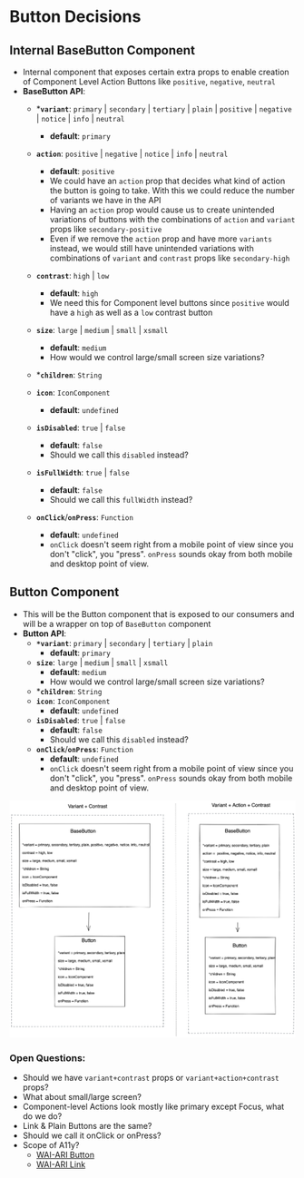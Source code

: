 # Button Decisions

## Internal BaseButton Component
-  Internal component that exposes certain extra props to enable creation of Component Level Action Buttons like `positive`, `negative`, `neutral`
-  **BaseButton API**:
   -  ***`variant`**: `primary` | `secondary` | `tertiary` | `plain` | `positive` | `negative` | `notice` | `info` | `neutral`
      -  **default**: `primary`
   -  **`action`**: `positive` | `negative` | `notice` | `info` | `neutral`
      -  **default**: `positive`
        -  We could have an `action` prop that decides what kind of action the button is going to take. With this we could reduce the number of variants we have in the API
      -  Having an `action` prop would cause us to create unintended variations of buttons with the combinations of `action` and `variant` props like `secondary-positive`
      -  Even if we remove the `action` prop and have more `variants` instead, we would still have unintended variations with combinations of `variant` and `contrast` props like `secondary-high`
   -  **`contrast`**: `high` | `low`
      -  **default**: `high`
      -  We need this for Component level buttons since `positive` would have a `high` as well as a `low` contrast button
      
   -  **`size`**: `large` | `medium` | `small` | `xsmall`
      - **default**: `medium`
      -  How would we control large/small screen size variations?
   -  ***`children`**: `String`
   -  **`icon`**: `IconComponent`
      -  **default**: `undefined`
   -  **`isDisabled`**: `true` | `false`
      -  **default**: `false`
      -  Should we call this `disabled` instead?
   -  **`isFullWidth`**: `true` | `false`
      -  **default**: `false`
      -  Should we call this `fullWidth` instead?
   -  **`onClick`**/**`onPress`**: `Function`
      -  **default**: `undefined`
      -  `onClick` doesn't seem right from a mobile point of view since you don't "click", you "press". `onPress` sounds okay from both mobile and desktop point of view.

## Button Component
- This will be the Button component that is exposed to our consumers and will be a wrapper on top of `BaseButton` component
-  **Button API**:
   -  **`*variant`**: `primary` | `secondary` | `tertiary` | `plain` 
      - **default**: `primary`
   -  **`size`**: `large` | `medium` | `small` | `xsmall`
      -  **default**: `medium`
      -  How would we control large/small screen size variations?
   -  ***`children`**: `String`
   -  **`icon`**: `IconComponent`
      -  **default**: `undefined`
   -  **`isDisabled`**: `true` | `false`
      -  **default**: `false`
      -  Should we call this `disabled` instead?
   -  **`onClick`**/**`onPress`**: `Function`
      -  **default**: `undefined`
      -  `onClick` doesn't seem right from a mobile point of view since you don't "click", you "press". `onPress` sounds okay from both mobile and desktop point of view.

<img src="./component-breakdown.png"/>

### Open Questions:
- Should we have `variant+contrast` props or `variant+action+contrast` props?
- What about small/large screen?
- Component-level Actions look mostly like primary except Focus, what do we do?
- Link & Plain Buttons are the same?
- Should we call it onClick or onPress?
- Scope of A11y?
  - [WAI-ARI Button](https://www.w3.org/TR/wai-aria-practices-1.2/#button)
  - [WAI-ARI Link](https://www.w3.org/TR/wai-aria-practices-1.2/#link)